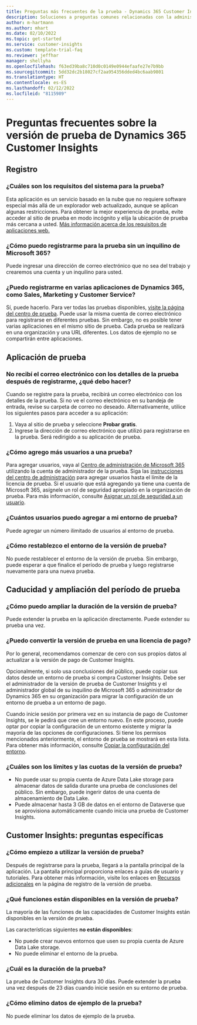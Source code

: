 ```yaml
---
title: Preguntas más frecuentes de la prueba - Dynamics 365 Customer Insights
description: Soluciones a preguntas comunes relacionadas con la administración y la configuración de la versión de prueba de Customer Insights. Aprenda a resolver problemas específicos de la plataforma y la aplicación.
author: m-hartmann
ms.author: mhart
ms.date: 02/10/2022
ms.topic: get-started
ms.service: customer-insights
ms.custom: template-trial-faq
ms.reviewer: jeffhar
manager: shellyha
ms.openlocfilehash: f63ed39ba8c710d0c0149e0944efaafe27e7b9bb
ms.sourcegitcommit: 5dd32dc2b18027cf2aa954356dded4bc6aab9801
ms.translationtype: HT
ms.contentlocale: es-ES
ms.lasthandoff: 02/12/2022
ms.locfileid: "8115989"
---
```

# <a name="dynamics-365-customer-insights-trial-faq"></a>Preguntas frecuentes sobre la versión de prueba de Dynamics 365 Customer Insights

## <a name="sign-up"></a>Registro

### <a name="what-are-the-system-requirements-for-the-trial"></a>¿Cuáles son los requisitos del sistema para la prueba?

Esta aplicación es un servicio basado en la nube que no requiere software especial más allá de un explorador web actualizado, aunque se aplican algunas restricciones. Para obtener la mejor experiencia de prueba, evite acceder al sitio de prueba en modo incógnito y elija la ubicación de prueba más cercana a usted. [Más información acerca de los requisitos de aplicaciones web.](/power-platform/admin/web-application-requirements)

### <a name="how-do-i-sign-up-for-the-trial-without-a-microsoft-365-tenant"></a>¿Cómo puedo registrarme para la prueba sin un inquilino de Microsoft 365?

Puede ingresar una dirección de correo electrónico que no sea del trabajo y crearemos una cuenta y un inquilino para usted.

### <a name="can-i-sign-up-for-multiple-dynamics-365-apps-such-as-sales-marketing-and-customer-service"></a>¿Puedo registrarme en varias aplicaciones de Dynamics 365, como Sales, Marketing y Customer Service?

Sí, puede hacerlo. Para ver todas las pruebas disponibles, [visite la página del centro de prueba](https://dynamics.microsoft.com/dynamics-365-free-trial). Puede usar la misma cuenta de correo electrónico para registrarse en diferentes pruebas. Sin embargo, no es posible tener varias aplicaciones en el mismo sitio de prueba. Cada prueba se realizará en una organización y una URL diferentes. Los datos de ejemplo no se compartirán entre aplicaciones.

## <a name="trial-app"></a>Aplicación de prueba

### <a name="i-didnt-receive-the-trial-details-email-after-signing-up-what-should-i-do"></a>No recibí el correo electrónico con los detalles de la prueba después de registrarme, ¿qué debo hacer?

Cuando se registre para la prueba, recibirá un correo electrónico con los detalles de la prueba. Si no ve el correo electrónico en su bandeja de entrada, revise su carpeta de correo no deseado. Alternativamente, utilice los siguientes pasos para acceder a su aplicación:

1. Vaya al sitio de prueba y seleccione **Probar gratis**.
1. Ingrese la dirección de correo electrónico que utilizó para registrarse en la prueba. Será redirigido a su aplicación de prueba.

### <a name="how-do-i-add-more-users-to-a-trial"></a>¿Cómo agrego más usuarios a una prueba?

Para agregar usuarios, vaya al [Centro de administración de Microsoft 365](https://admin.microsoft.com) utilizando la cuenta de administrador de la prueba. Siga las [instrucciones del centro de administración](/microsoft-365/admin/add-users/add-users) para agregar usuarios hasta el límite de la licencia de prueba. Si el usuario que está agregando ya tiene una cuenta de Microsoft 365, asígnele un rol de seguridad apropiado en la organización de prueba. Para más información, consulte [Asignar un rol de seguridad a un usuario](/power-platform/admin/create-users-assign-online-security-roles#assign-a-security-role-to-a-user).

### <a name="how-many-users-can-i-add-to-my-trial-environment"></a>¿Cuántos usuarios puedo agregar a mi entorno de prueba?

Puede agregar un número ilimitado de usuarios al entorno de prueba.

### <a name="how-do-i-reset-the-trial-environment"></a>¿Cómo restablezco el entorno de la versión de prueba?

No puede restablecer el entorno de la versión de prueba. Sin embargo, puede esperar a que finalice el período de prueba y luego registrarse nuevamente para una nueva prueba.

## <a name="trial-expiration-and-extension"></a>Caducidad y ampliación del período de prueba

### <a name="how-do-i-extend-the-trial"></a>¿Cómo puedo ampliar la duración de la versión de prueba?

Puede extender la prueba en la aplicación directamente. Puede extender su prueba una vez.

### <a name="can-i-convert-the-trial-to-a-paid-license"></a>¿Puedo convertir la versión de prueba en una licencia de pago?

Por lo general, recomendamos comenzar de cero con sus propios datos al actualizar a la versión de pago de Customer Insights. 

Opcionalmente, si solo usa conclusiones del público, puede copiar sus datos desde un entorno de prueba si compra Customer Insights. Debe ser el administrador de la versión de prueba de Customer Insights y el administrador global de su inquilino de Microsoft 365 o administrador de Dynamics 365 en su organización para migrar la configuración de un entorno de prueba a un entorno de pago. 

Cuando inicie sesión por primera vez en su instancia de pago de Customer Insights, se le pedirá que cree un entorno nuevo. En este proceso, puede optar por copiar la configuración de un entorno existente y migrar la mayoría de las opciones de configuraciones. Si tiene los permisos mencionados anteriormente, el entorno de prueba se mostrará en esta lista. Para obtener más información, consulte [Copiar la configuración del entorno](audience-insights/manage-environments.md#copy-the-environment-configuration).

### <a name="what-are-the-trial-limits-and-quotas"></a>¿Cuáles son los límites y las cuotas de la versión de prueba?

- No puede usar su propia cuenta de Azure Data Lake storage para almacenar datos de salida durante una prueba de conclusiones del público. Sin embargo, puede ingerir datos de una cuenta de almacenamiento de Data Lake.
- Puede almacenar hasta 3 GB de datos en el entorno de Dataverse que se aprovisiona automáticamente cuando inicia una prueba de Customer Insights.

## <a name="customer-insights-specific-questions"></a>Customer Insights: preguntas específicas

### <a name="how-do-i-start-using-the-trial"></a>¿Cómo empiezo a utilizar la versión de prueba?

Después de registrarse para la prueba, llegará a la pantalla principal de la aplicación. La pantalla principal proporciona enlaces a guías de usuario y tutoriales. Para obtener más información, visite los enlaces en [Recursos adicionales](trial-signup.md#additional-resources) en la página de registro de la versión de prueba.

### <a name="what-features-are-available-in-the-trial"></a>¿Qué funciones están disponibles en la versión de prueba?

La mayoría de las funciones de las capacidades de Customer Insights están disponibles en la versión de prueba.

Las características siguientes **no están disponibles**: 
- No puede crear nuevos entornos que usen su propia cuenta de Azure Data Lake storage.
- No puede eliminar el entorno de la prueba. 

### <a name="how-long-does-the-trial-last"></a>¿Cuál es la duración de la prueba?

La prueba de Customer Insights dura 30 días. Puede extender la prueba una vez después de 23 días cuando inicie sesión en su entorno de prueba.

### <a name="how-do-i-remove-sample-data-from-the-trial"></a>¿Cómo elimino datos de ejemplo de la prueba?

No puede eliminar los datos de ejemplo de la prueba.
